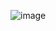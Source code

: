 ![image](https://user-images.githubusercontent.com/49093196/151030170-b2dff7d0-43a1-448e-b5b5-bd4993782cc7.png)
